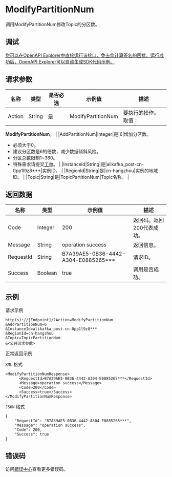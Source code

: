 # ModifyPartitionNum

调用ModifyPartitionNum修改Topic的分区数。

## 调试

[您可以在OpenAPI Explorer中直接运行该接口，免去您计算签名的困扰。运行成功后，OpenAPI Explorer可以自动生成SDK代码示例。](https://api.aliyun.com/#product=alikafka&api=ModifyPartitionNum&type=RPC&version=2019-09-16)

## 请求参数

|名称|类型|是否必选|示例值|描述|
|--|--|----|---|--|
|Action|String|是|ModifyPartitionNum|要执行的操作。取值：

 **ModifyPartitionNum**。 |
|AddPartitionNum|Integer|是|6|增加分区数。

 -   必须大于0。
-   建议分区数是6的倍数，减少数据倾斜风险。
-   分区总数限制1~360。
-   特殊需求请提交[工单](https://selfservice.console.aliyun.com/ticket/category/alikafka)。 |
|InstanceId|String|是|alikafka\_post-cn-0pp1l9z8\*\*\*|实例ID。 |
|RegionId|String|是|cn-hangzhou|实例的地域ID。 |
|Topic|String|是|TopicPartitionNum|Topic名称。 |

## 返回数据

|名称|类型|示例值|描述|
|--|--|---|--|
|Code|Integer|200|返回码。返回200代表成功。 |
|Message|String|operation success|返回信息。 |
|RequestId|String|B7A39AE5-0B36-4442-A304-E0885265\*\*\*|请求ID。 |
|Success|Boolean|true|调用是否成功。 |

## 示例

请求示例

```
http(s)://[Endpoint]/?Action=ModifyPartitionNum
&AddPartitionNum=6
&InstanceId=alikafka_post-cn-0pp1l9z8***
&RegionId=cn-hangzhou
&Topic=TopicPartitionNum
&<公共请求参数>
```

正常返回示例

`XML` 格式

```
<ModifyPartitionNumResponse>
      <RequestId>B7A39AE5-0B36-4442-A304-E0885265***</RequestId>
      <Message>operation success</Message>
      <Code>200</Code>
      <Success>true</Success>
</ModifyPartitionNumResponse>
```

`JSON` 格式

```
{
    "RequestId": "B7A39AE5-0B36-4442-A304-E0885265***",
    "Message": "operation success",
    "Code": 200,
    "Success": true
}
```

## 错误码

访问[错误中心](https://error-center.aliyun.com/status/product/alikafka)查看更多错误码。


